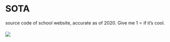 # SOTA
source code of school website, accurate as of 2020. Give me 1 ⭐️ if it’s cool.

<p align="left">
  <img src="https://encrypted-tbn0.gstatic.com/images?q=tbn%3AANd9GcQ3GA7t0cmL5Cf_S9RBmWDbnw2_8nyCFfDq7Q&usqp=CAU" />
</p>

